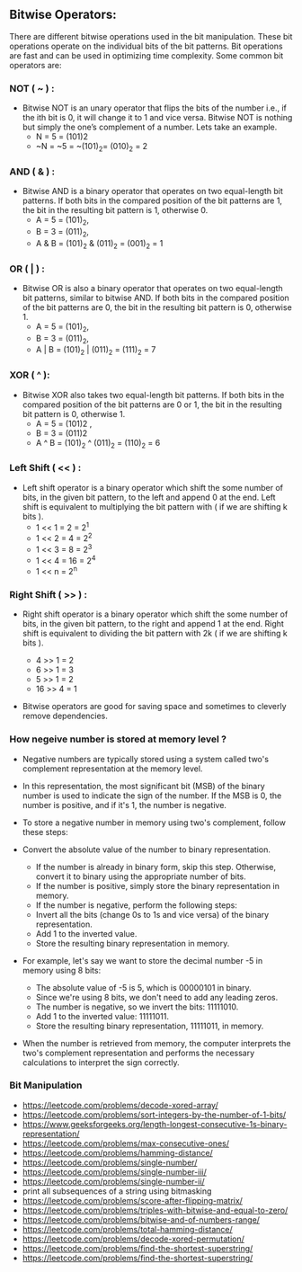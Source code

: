 ## Bitwise Operators:

There are different bitwise operations used in the bit manipulation. These bit operations operate on the individual bits of the bit patterns. Bit operations are fast and can be used in optimizing time complexity. Some common bit operators are:

### NOT ( ~ ) : 

- Bitwise NOT is an unary operator that flips the bits of the number i.e., if the ith bit is 0, it will change it to 1 and vice versa. Bitwise NOT is nothing but simply the one’s complement of a number. Lets take an example.
    - N = 5 = (101)2
    - ~N = ~5 = ~(101)<sub>2</sub>= (010)<sub>2</sub> = 2

### AND ( & ) : 

- Bitwise AND is a binary operator that operates on two equal-length bit patterns. If both bits in the compared position of the bit patterns are 1, the bit in the resulting bit pattern is 1, otherwise 0.
    - A = 5 = (101)<sub>2</sub>, 
    - B = 3 = (011)<sub>2</sub>, 
    - A & B = (101)<sub>2</sub> & (011)<sub>2</sub> = (001)<sub>2</sub> = 1

### OR ( | ) :

- Bitwise OR is also a binary operator that operates on two equal-length bit patterns, similar to bitwise AND. If both bits in the compared position of the bit patterns are 0, the bit in the resulting bit pattern is 0, otherwise 1.
    - A = 5 = (101)<sub>2</sub>,  
    - B = 3 = (011)<sub>2</sub>,
    - A | B = (101)<sub>2</sub> | (011)<sub>2</sub> = (111)<sub>2</sub> = 7

### XOR ( ^ ): 
- Bitwise XOR also takes two equal-length bit patterns. If both bits in the compared position of the bit patterns are 0 or 1, the bit in the resulting bit pattern is 0, otherwise 1.
    - A = 5 = (101)2 , 
    - B = 3 = (011)2
    - A ^ B = (101)<sub>2</sub> ^ (011)<sub>2</sub> = (110)<sub>2</sub> = 6

### Left Shift ( << ) : 
- Left shift operator is a binary operator which shift the some number of bits, in the given bit pattern, to the left and append 0 at the end. Left shift is equivalent to multiplying the bit pattern with 
 ( if we are shifting k bits ).
    - 1 << 1 = 2 = 2<sup>1</sup>
    - 1 << 2 = 4 = 2<sup>2</sup>
    - 1 << 3 = 8 = 2<sup>3</sup>
    - 1 << 4 = 16 = 2<sup>4</sup>
    - 1 << n = 2<sup>n</sup>

### Right Shift ( >> ) : 
- Right shift operator is a binary operator which shift the some number of bits, in the given bit pattern, to the right and append 1 at the end. Right shift is equivalent to dividing the bit pattern with 2k ( if we are shifting k bits ).
    - 4 >> 1 = 2
    - 6 >> 1 = 3
    - 5 >> 1 = 2
    - 16 >> 4 = 1

- Bitwise operators are good for saving space and sometimes to cleverly remove dependencies.

### How negeive number is stored at memory level ?
- Negative numbers are typically stored using a system called two's complement representation at the memory level. 
- In this representation, the most significant bit (MSB) of the binary number is used to indicate the sign of the number. If the MSB is 0, the number is positive, and if it's 1, the number is negative.

- To store a negative number in memory using two's complement, follow these steps:

- Convert the absolute value of the number to binary representation.
    - If the number is already in binary form, skip this step. Otherwise, convert it to binary using the appropriate number of bits.
    - If the number is positive, simply store the binary representation in memory.
    - If the number is negative, perform the following steps:
    - Invert all the bits (change 0s to 1s and vice versa) of the binary representation.
    - Add 1 to the inverted value.
    - Store the resulting binary representation in memory.

- For example, let's say we want to store the decimal number -5 in memory using 8 bits:

    - The absolute value of -5 is 5, which is 00000101 in binary.
    - Since we're using 8 bits, we don't need to add any leading zeros.
    - The number is negative, so we invert the bits: 11111010.
    - Add 1 to the inverted value: 11111011.
    - Store the resulting binary representation, 11111011, in memory.
- When the number is retrieved from memory, the computer interprets the two's complement representation and performs the necessary calculations to interpret the sign correctly.


### Bit Manipulation 
- https://leetcode.com/problems/decode-xored-array/
- https://leetcode.com/problems/sort-integers-by-the-number-of-1-bits/
- https://www.geeksforgeeks.org/length-longest-consecutive-1s-binary-representation/
- https://leetcode.com/problems/max-consecutive-ones/
- https://leetcode.com/problems/hamming-distance/
- https://leetcode.com/problems/single-number/
- https://leetcode.com/problems/single-number-iii/
- https://leetcode.com/problems/single-number-ii/
- print all subsequences of a string using bitmasking
- https://leetcode.com/problems/score-after-flipping-matrix/
- https://leetcode.com/problems/triples-with-bitwise-and-equal-to-zero/
- https://leetcode.com/problems/bitwise-and-of-numbers-range/
- https://leetcode.com/problems/total-hamming-distance/
- https://leetcode.com/problems/decode-xored-permutation/
- https://leetcode.com/problems/find-the-shortest-superstring/
- https://leetcode.com/problems/find-the-shortest-superstring/